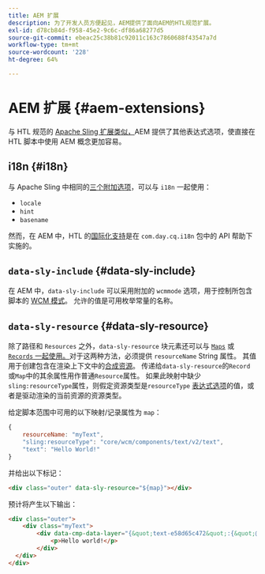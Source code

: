 ```yaml
---
title: AEM 扩展
description: 为了开发人员方便起见，AEM提供了面向AEM的HTL规范扩展。
exl-id: d78cb84d-f958-45e2-9c6c-df86a68277d5
source-git-commit: ebeac25c38b81c92011c163c7860688f43547a7d
workflow-type: tm+mt
source-wordcount: '228'
ht-degree: 64%

---
```


# AEM 扩展 {#aem-extensions}

与 HTL 规范的 [Apache Sling 扩展类似，](https://sling.apache.org/documentation/bundles/scripting/scripting-htl.html#extensions-of-the-htl-specification-1)AEM 提供了其他表达式选项，使直接在 HTL 脚本中使用 AEM 概念更加容易。

## i18n {#i18n}

与 Apache Sling 中相同的[三个附加选项](https://sling.apache.org/documentation/bundles/scripting/scripting-htl.html#i18n)，可以与 `i18n` 一起使用：

* `locale`
* `hint`
* `basename`

然而，在 AEM 中，HTL 的[国际化支持](https://experienceleague.adobe.com/en/docs/experience-manager-65/content/implementing/developing/components/internationalization/i18n-dev)是在 `com.day.cq.i18n` 包中的 API 帮助下实施的。

## `data-sly-include` {#data-sly-include}

在 AEM 中，`data-sly-include` 可以采用附加的 `wcmmode` 选项，用于控制所包含脚本的 [WCM 模式](https://developer.adobe.com/experience-manager/reference-materials/cloud-service/javadoc/com/day/cq/wcm/api/WCMMode.html)。 允许的值是可用枚举常量的名称。

## `data-sly-resource` {#data-sly-resource}

除了路径和 `Resources` 之外，`data-sly-resource` 块元素还可以与 [`Maps`](https://docs.oracle.com/en/java/javase/11/docs/api/java.base/java/util/Map.html) 或 [`Records` 一起使用。](https://github.com/apache/sling-org-apache-sling-scripting-sightly-runtime/blob/master/src/main/java/org/apache/sling/scripting/sightly/Record.java)对于这两种方法，必须提供 `resourceName` String 属性。 其值用于创建包含在渲染上下文中的[合成资源](https://www.javadoc.io/doc/org.apache.sling/org.apache.sling.api/latest/org/apache/sling/api/resource/SyntheticResource.html)。 传递给`data-sly-resource`的`Record`或`Map`中的其余属性用作普通`Resource`属性。 如果此映射中缺少`sling:resourceType`属性，则假定资源类型是`resourceType` [表达式选项](https://github.com/adobe/htl-spec/blob/1.4/SPECIFICATION.md#229-resource)的值，或者是驱动渲染的当前资源的资源类型。

给定脚本范围中可用的以下映射/记录属性为 `map`：

```javascript
{
    resourceName: "myText",
    "sling:resourceType": "core/wcm/components/text/v2/text",
    "text": "Hello World!"
}
```

并给出以下标记：

```html
<div class="outer" data-sly-resource="${map}"></div>
```

预计将产生以下输出：

```html
<div class="outer">
    <div class="myText">
        <div data-cmp-data-layer="{&quot;text-e58d65c472&quot;:{&quot;@type&quot;:&quot;core/wcm/components/text/v2/text&quot;,&quot;xdm:text&quot;:&quot;<p>Hello world!</p>&quot;}}" id="text-e58d65c472" class="cmp-text">
            <p>Hello world!</p>
        </div>
  </div>
</div>
```
